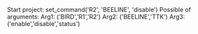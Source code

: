 Start project:
set_command('R2', 'BEELINE', 'disable')
Possible of arguments:
Arg1: ('BIRD','R1','R2')
Arg2: ('BEELINE','TTK')
Arg3: ('enable','disable','status')